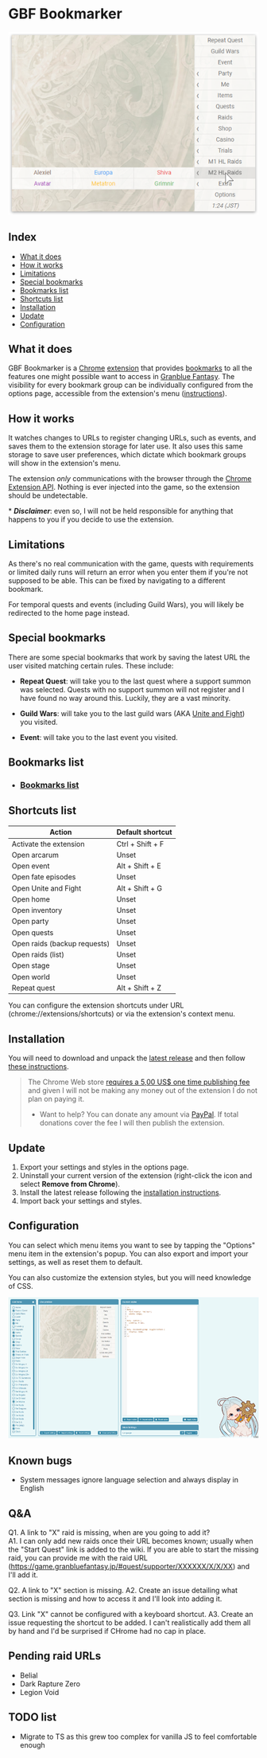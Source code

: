 # GBF Bookmarker

![Preview](readme_assets/popup.png)

## Index

- [What it does](#what-it-does)
- [How it works](#how-it-works)
- [Limitations](#limitations)
- [Special bookmarks](#special-bookmarks)
- [Bookmarks list](#bookmarks-list)
- [Shortcuts list](#shortcuts-list)
- [Installation](#installation)
- [Update](#update)
- [Configuration](#configuration)

## What it does

GBF Bookmarker is a [Chrome](https://www.google.com/chrome/) [extension](https://developer.chrome.com/extensions) that provides [bookmarks](<https://en.wikipedia.org/wiki/Bookmark_(digital)>) to all the features one might possible want to access in [Granblue Fantasy](http://game.granbluefantasy.jp). The visibility for every bookmark group can be individually configured from the options page, accessible from the extension's menu ([instructions](#configuration)).

## How it works

It watches changes to URLs to register changing URLs, such as events, and saves them to the extension storage for later use. It also uses this same storage to save user preferences, which dictate which bookmark groups will show in the extension's menu.

The extension _only_ communications with the browser through the [Chrome Extension API](https://developer.chrome.com/extensions/api_index). Nothing is ever injected into the game, so the extension should be undetectable.

\* _**Disclaimer**_: even so, I will not be held responsible for anything that happens to you if you decide to use the extension.

## Limitations

As there's no real communication with the game, quests with requirements or limited daily runs will return an error when you enter them if you're not supposed to be able. This can be fixed by navigating to a different bookmark.

For temporal quests and events (including Guild Wars), you will likely be redirected to the home page instead.

## Special bookmarks

There are some special bookmarks that work by saving the latest URL the user visited matching certain rules. These include:

- **Repeat Quest**: will take you to the last quest where a support summon was selected. Quests with no support summon will not register and I have found no way around this. Luckily, they are a vast minority.

- **Guild Wars**: will take you to the last guild wars (AKA [Unite and Fight](https://gbf.wiki/Unite_and_Fight)) you visited.

- **Event**: will take you to the last event you visited.

## Bookmarks list

- ### [Bookmarks list](readme_assets/sections/bookmarks-list.md)

## Shortcuts list

| Action                       | Default shortcut |
| ---------------------------- | ---------------- |
| Activate the extension       | Ctrl + Shift + F |
| Open arcarum                 | Unset            |
| Open event                   | Alt + Shift + E  |
| Open fate episodes           | Unset            |
| Open Unite and Fight         | Alt + Shift + G  |
| Open home                    | Unset            |
| Open inventory               | Unset            |
| Open party                   | Unset            |
| Open quests                  | Unset            |
| Open raids (backup requests) | Unset            |
| Open raids (list)            | Unset            |
| Open stage                   | Unset            |
| Open world                   | Unset            |
| Repeat quest                 | Alt + Shift + Z  |

You can configure the extension shortcuts under URL (chrome://extensions/shortcuts) or via the extension's context menu.

## Installation

You will need to download and unpack the [latest release](https://github.com/jesuscc1993/gbf-bookmarker/releases/) and then follow [these instructions](readme_assets/sections/installation.md).

> The Chrome Web store [requires a 5,00 US\$ one time publishing fee](https://developer.chrome.com/webstore/register) and given I will not be making any money out of the extension I do not plan on paying it.
>
> - Want to help? You can donate any amount via [PayPal](https://www.paypal.com/cgi-bin/webscr?cmd=_s-xclick&hosted_button_id=3AZXFRDVAHWKY&source=url). If total donations cover the fee I will then publish the extension.

## Update

1. Export your settings and styles in the options page.
2. Uninstall your current version of the extension (right-click the icon and select **Remove from Chrome**).
3. Install the latest release following the [installation instructions](#installation).
4. Import back your settings and styles.

## Configuration

You can select which menu items you want to see by tapping the "Options" menu item in the extension's popup. You can also export and import your settings, as well as reset them to default.

You can also customize the extension styles, but you will need knowledge of CSS.

![Options](readme_assets/options.png)

## Known bugs

- System messages ignore language selection and always display in English

## Q&A

Q1. A link to "X" raid is missing, when are you going to add it?  
A1. I can only add new raids once their URL becomes known; usually when the "Start Quest" link is added to the wiki. If you are able to start the missing raid, you can provide me with the raid URL (https://game.granbluefantasy.jp/#quest/supporter/XXXXXX/X/X/XX) and I'll add it.

Q2. A link to "X" section is missing.
A2. Create an issue detailing what section is missing and how to access it and I'll look into adding it.

Q3. Link "X" cannot be configured with a keyboard shortcut.
A3. Create an issue requesting the shortcut to be added. I can't realistically add them all by hand and I'd be surprised if CHrome had no cap in place.

## Pending raid URLs

- Belial
- Dark Rapture Zero
- Legion Void

## TODO list

- Migrate to TS as this grew too complex for vanilla JS to feel comfortable enough
